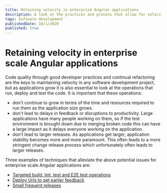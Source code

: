 ```yaml
---
title: Retaining velocity in enterprise Angular applications
description: A look at the practices and process that allow for velocity to be maintained while growing a large enterprise scale Angular application
tags: Software development
publishedDate: 10/1/2020
published: true
---
```


# Retaining velocity in enterprise scale Angular applications

Code quality through good developer practices and continual refactoring are the keys to maintaining velocity in any software development project, but as applications grow it is also essential to look at the operations that run, deploy and test the code. It is important that these operations:
 - don't continue to grow in terms of the time and resources required to run them as the application size grows. 
 - don't lead to delays in feedback or disruptions to productivity. Large applications have many people working on them, so if the test environment is brought down due to merging broken code this can have a large impact as it delays everyone working on the application.
 - don't lead to larger releases. As applications get larger, application stability becomes more and more paramount. This often leads to a more stringent change release process which unfortunately often leads to larger releases. 
 
Three examples of techniques that alleviate the above potential issues for enterprise scale Angular applications are:

- [Targeted build, lint, test and E2E test operations](https://scottlee.netlify.com/concepts/using-affected-to-run-targetted-CI-and-CD-operations)
- [Deploy Urls to get earlier feedback](https://scottlee.netlify.com/concepts/deploy-urls)
- [Small frequent releases](https://scottlee.netlify.com/concepts/small-frequent-releases)

